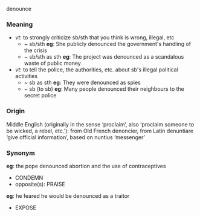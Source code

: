 denounce
### Meaning
+ _vt_: to strongly criticize sb/sth that you think is wrong, illegal, etc
	+  ~ sb/sth __eg__: She publicly denounced the government's handling of the crisis
	+  ~ sb/sth as sth __eg__: The project was denounced as a scandalous waste of public money
+ _vt_: to tell the police, the authorities, etc. about sb's illegal political activities
	+  ~ sb as sth __eg__: They were denounced as spies
	+  ~ sb (to sb) __eg__: Many people denounced their neighbours to the secret police

### Origin

Middle English (originally in the sense ‘proclaim’, also ‘proclaim someone to be wicked, a rebel, etc.’): from Old French denoncier, from Latin denuntiare ‘give official information’, based on nuntius ‘messenger’

### Synonym

__eg__: the pope denounced abortion and the use of contraceptives

+ CONDEMN
+ opposite(s): PRAISE

__eg__: he feared he would be denounced as a traitor

+ EXPOSE


